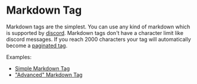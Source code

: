 # Markdown Tag

Markdown tags are the simplest.
You can use any kind of markdown which is supported by [discord](https://support.discord.com/hc/en-us/articles/210298617).
Markdown tags don't have a character limit like discord messages.
If you reach 2000 characters your tag will automatically become a [paginated tag](paginated.md).

Examples:

- [Simple Markdown Tag](https://github.com/rainbowdashlabs/krile/blob/main/tags/default_tag.md)
- ["Advanced" Markdown Tag](https://github.com/rainbowdashlabs/krile/blob/main/tags/test_tag.md)
